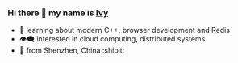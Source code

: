 ### Hi there 👋 my name is [Ivy](https://www.linkedin.com/in/yixian-z-098a7b177/)
- 🌱 learning about modern C++, browser development and Redis 
- :eye_speech_bubble: interested in cloud computing, distributed systems
- 🔭 from Shenzhen, China :shipit:
